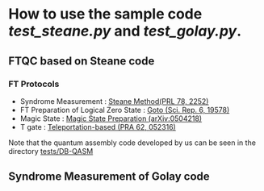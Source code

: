 # How to use the sample code *test\_steane.py* and *test\_golay.py*.

## FTQC based on Steane code 
### FT Protocols
- Syndrome Measurement : [Steane Method(PRL 78, 2252)](https://journals.aps.org/prl/abstract/10.1103/PhysRevLett.78.2252)
- FT Preparation of Logical Zero State : [Goto (Sci. Rep. 6, 19578)](https://www.nature.com/articles/srep19578) 
- Magic State : [Magic State Preparation (arXiv:0504218)](https://arxiv.org/abs/quant-ph/0504218)
- T gate : [Teleportation-based (PRA 62, 052316)](https://journals.aps.org/pra/abstract/10.1103/PhysRevA.62.052316)

Note that the quantum assembly code developed by us can be seen in the directory [tests/DB-QASM](/DB-QASM)

## Syndrome Measurement of Golay code
